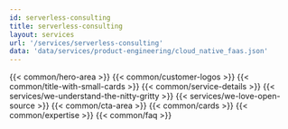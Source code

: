 ```yaml
---
id: serverless-consulting
title: serverless-consulting
layout: services
url: '/services/serverless-consulting'
data: 'data/services/product-engineering/cloud_native_faas.json'
---
```


{{< common/hero-area >}}
{{< common/customer-logos >}}
{{< common/title-with-small-cards >}}
{{< common/service-details >}}
{{< services/we-understand-the-nitty-gritty >}}
{{< services/we-love-open-source >}}
{{< common/cta-area >}}
{{< common/cards >}}
{{< common/expertise >}}
{{< common/faq >}}



